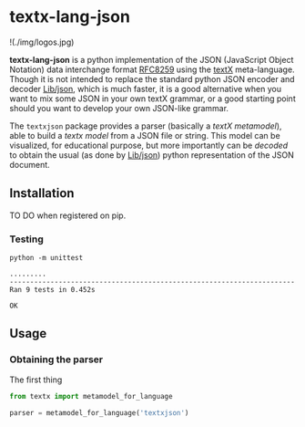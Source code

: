 # textx-lang-json

!(./img/logos.jpg)

**textx-lang-json** is a python implementation of the JSON (JavaScript Object Notation) data interchange format [RFC8259](https://www.rfc-editor.org/rfc/rfc8259) using the [textX](https://textx.github.io/textX/) meta-language. Though it is not intended to replace the standard python JSON encoder and decoder [Lib/json](https://docs.python.org/3/library/json.html), which is much faster, it is a good alternative when you want to mix some JSON in your own textX grammar, or a good starting point should you want to develop your own JSON-like grammar.

The `textxjson` package provides a parser (basically a *textX* *metamodel*), able to build a *textx* *model* from a JSON file or string. This model can be visualized, for educational purpose, but more importantly can be *decoded* to obtain the usual (as done by [Lib/json](https://docs.python.org/3/library/json.html)) python representation of the JSON document.

## Installation

TO DO when registered on pip.

### Testing

```
python -m unittest
```
```
.........
----------------------------------------------------------------------
Ran 9 tests in 0.452s

OK
```


## Usage

### Obtaining the parser

The first thing 

```python
from textx import metamodel_for_language

parser = metamodel_for_language('textxjson')
```


